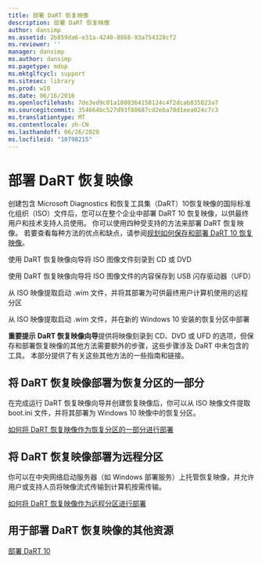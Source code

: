 ```yaml
---
title: 部署 DaRT 恢复映像
description: 部署 DaRT 恢复映像
author: dansimp
ms.assetid: 2b859da6-e31a-4240-8868-93a754328cf2
ms.reviewer: ''
manager: dansimp
ms.author: dansimp
ms.pagetype: mdop
ms.mktglfcycl: support
ms.sitesec: library
ms.prod: w10
ms.date: 06/16/2016
ms.openlocfilehash: 7de3ed9c01a1808364158124c4f2dcab835823a7
ms.sourcegitcommit: 354664bc527d93f80687cd2eba70d1eea024c7c3
ms.translationtype: MT
ms.contentlocale: zh-CN
ms.lasthandoff: 06/26/2020
ms.locfileid: "10798215"
---
```

# 部署 DaRT 恢复映像


创建包含 Microsoft Diagnostics 和恢复工具集（DaRT）10恢复映像的国际标准化组织（ISO）文件后，您可以在整个企业中部署 DaRT 10 恢复映像，以供最终用户和技术支持人员使用。 你可以使用四种受支持的方法来部署 DaRT 恢复映像。 若要查看每种方法的优点和缺点，请参阅[规划如何保存和部署 DaRT 10 恢复映像](planning-how-to-save-and-deploy-the-dart-10-recovery-image.md)。

使用 DaRT 恢复映像向导将 ISO 图像文件刻录到 CD 或 DVD

使用 DaRT 恢复映像向导将 ISO 图像文件的内容保存到 USB 闪存驱动器（UFD）

从 ISO 映像提取启动 .wim 文件，并将其部署为可供最终用户计算机使用的远程分区

从 ISO 映像提取启动 .wim 文件，并在新的 Windows 10 安装的恢复分区中部署

**重要提示** **DaRT 恢复映像向导**提供将映像刻录到 CD、DVD 或 UFD 的选项，但保存和部署恢复映像的其他方法需要额外的步骤，这些步骤涉及 DaRT 中未包含的工具。 本部分提供了有关这些其他方法的一些指南和链接。

 

## 将 DaRT 恢复映像部署为恢复分区的一部分


在完成运行 DaRT 恢复映像向导并创建恢复映像后，你可以从 ISO 映像文件提取 boot.ini 文件，并将其部署为 Windows 10 映像中的恢复分区。

[如何将 DaRT 恢复映像作为恢复分区的一部分进行部署](how-to-deploy-the-dart-recovery-image-as-part-of-a-recovery-partition-dart-10.md)

## 将 DaRT 恢复映像部署为远程分区


你可以在中央网络启动服务器（如 Windows 部署服务）上托管恢复映像，并允许用户或支持人员将映像流式传输到计算机按需传输。

[如何将 DaRT 恢复映像作为远程分区进行部署](how-to-deploy-the-dart-recovery-image-as-a-remote-partition-dart-10.md)

## 用于部署 DaRT 恢复映像的其他资源


[部署 DaRT 10](deploying-dart-10.md)

 

 





